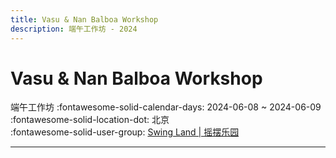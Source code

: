 ```yaml
---
title: Vasu & Nan Balboa Workshop
description: 端午工作坊 - 2024
---
```


# Vasu & Nan Balboa Workshop 

端午工作坊
:fontawesome-solid-calendar-days: 2024-06-08 ~ 2024-06-09  
:fontawesome-solid-location-dot: 北京  
:fontawesome-solid-user-group: [Swing Land | 摇摆乐园](https://swing.kids/zh_CN/swing-land)  

---
